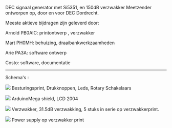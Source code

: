 DEC signaal generator met Si5351, en 150dB verzwakker
Meetzender ontworpen op, door en voor DEC Dordrecht.

Meeste aktieve bijdragen zijn geleverd door:

Arnold PB0AIC:  printontwerp , verzwakker

Mart PH0MH: behuizing, draaibankwerkzaamheden

Arie PA3A: software ontwerp

Costo: software, documentatie

---------------------------------------------------------------------------------------------------------------
Schema's :
<p><a target="_blank" rel="noopener noreferrer" href="https://github.com/costonisp/Meetzender/blob/master/images/Besturingsprint.jpg"><img src="https://github.com/costonisp/Meetzender/blob/master/images/BesturingsprintTN.jpg" ></a>
Besturingsprint, Drukknoppen, Leds, Rotary Schakelaars</p>

<p><a target="_blank" rel="noopener noreferrer" href="https://github.com/costonisp/Meetzender/blob/master/images/Display-ArduinoMega.jpg"><img src="https://github.com/costonisp/Meetzender/blob/master/images/Display-ArduinoMegaTN.jpg"></a>
ArduinoMega shield, LCD 2004 
  
<p><a target="_blank" rel="noopener noreferrer" href="https://github.com/costonisp/Meetzender/blob/master/images/Attenuator.jpg"><img src="https://github.com/costonisp/Meetzender/blob/master/images/AttenuatorTN.jpg"></a>
Verzwakker, 31.5dB verzwakking, 5 stuks in serie op verzwakkerprint.</p>

<p><a target="_blank" rel="noopener noreferrer" href="https://github.com/costonisp/Meetzender/blob/master/images/AttenuatorPower.jpg"><img src="https://github.com/costonisp/Meetzender/blob/master/images/AttenuatorPowerTN.jpg"></a>
Power supply op verzwakker print</p> 
